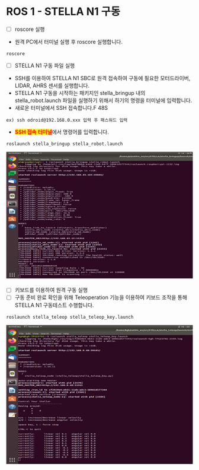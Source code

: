 # ROS 1 - STELLA N1 구동

* [ ] roscore 실행

<!---->

* 원격 PC에서 터미널 실행 후 roscore 실행합니다.

```
roscore
```

* [ ] STELLA N1 구동 파일 실행&#x20;

<!---->

* SSH를 이용하여 STELLA N1 SBC로 원격 접속하여 구동에 필요한 모터드라이버, LIDAR, AHRS 센서를 실행합니다.
* STELLA N1 구동을 시작하는 패키지인 stella\_bringup 내의 stella\_robot.launch 파일을 실행하기 위해서 하기의 명령을 터미널에 입력합니다.
* 새로운 터미널에서 SSH 접속합니다.F 48S&#x20;

```
ex) ssh odroid@192.168.0.xxx 입력 후 패스워드 입력
```

* <mark style="color:red;">**SSH 접속 터미널**</mark>에서 명령어를 입력합니다. &#x20;

```
roslaunch stella_bringup stella_robot.launch
```

![ ](../../.gitbook/assets/022.png)

* [ ] 키보드를 이용하여 원격 구동 실행
* [ ] 구동 준비 완료 확인을 위해 Teleoperation 기능을 이용하여 키보드 조작을 통해 STELLA N1 구동테스트 수행합니다.

```
roslaunch stella_teleop stella_teleop_key.launch
```

![ ](../../.gitbook/assets/023.png)

